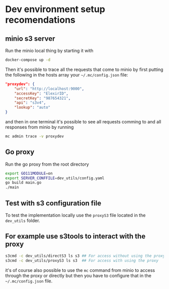 # Dev environment setup recomendations

## minio s3 server

Run the minio local thing by starting it with

```bash
docker-compose up -d
```

Then it's possible to trace all the requests that come to minio by first
putting the following in the hosts array your `~/.mc/config.json` file:

```json
"proxydev": {
    "url": "http://localhost:9000",
    "accessKey": "ElexirID",
    "secretKey": "987654321",
    "api": "s3v4",
    "lookup": "auto"
}
```

and then in one terminal it's possible to see all requests comming to and all
responses from minio by running

```bash
mc admin trace -v proxydev
```

## Go proxy

Run the go proxy from the root directory

```bash
export GO111MODULE=on
export SERVER_CONFFILE=dev_utils/config.yaml
go build main.go
./main
```

## Test with s3 configuration file
To test the implementation locally use the `proxyS3` file located
in the `dev_utils` folder.

## For example use s3tools to interact with the proxy

```bash
s3cmd -c dev_utils/directS3 ls s3 ## For access without using the proxy
s3cmd -c dev_utils/proxyS3 ls s3  ## For access with using the proxy
```

it's of course also possible to use the `mc` command from minio to access
through the proxy or directly but then you have to configure that in the
`~/.mc/config.json` file.

